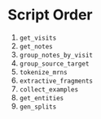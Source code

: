 # Script Order

1. `get_visits`
2. `get_notes`
3. `group_notes_by_visit`
4. `group_source_target`
5. `tokenize_mrns`
6. `extractive_fragments`
7. `collect_examples`
8. `get_entities`
9. `gen_splits`
